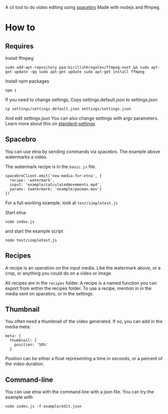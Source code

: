 A cli tool to do video editing using [spacebro](https://github.com/spacebro/spacebro)
Made with nodejs and ffmpeg.

# How to

## Requires

Install ffmpeg

`
sudo add-apt-repository ppa:kirillshkrogalev/ffmpeg-next && sudo apt-get update -qq
sudo apt-get update
sudo apt-get install ffmpeg
`

Install npm packages

```
npm i
```

If you need to change settings,
Copy settings.default.json to settings.json

```
cp settings/settings.default.json settings/settings.json
```

And edit settings.json
You can also change settings with argv parameters.
Learn more about this on [standard-settings](https://github.com/soixantecircuits/standard-settings)

## Spacebro

You can use etna by sending commands via spacebro.
The example above watermarks a video.

The watermark recipe is in the `basic.js` file.

```
spacebroClient.emit('new-media-for-etna', {
  recipe: 'watermark',
  input: 'example/calculatedmovements.mp4',
  params: {watermark: 'example/pacman.mov'}
})

```

For a full working example, look at `test/simpletest.js`

Start etna:

```
node index.js
```

and start the example script

```
node test/simpletest.js
```

## Recipes

A recipe is an operation on the input media. Like the watermark above, or a crop, or anything you could do on a video or image.

All recipes are in the `recipes` folder. A recipe is a named function you can export from within the recipes folder.
To use a recipe, mention in in the media sent on spacebro, or in the settings.

## Thumbnail

You often need a thumbnail of the video generated.
If so, you can add in the media meta:

```
meta: {
  thumbnail: {
    position: '50%'
  }
```

Position can be either a float representing a time in seconds, or a percent of the video duration.


## Command-line

You can use etna with the command line with a json file.
You can try the example with

```
node index.js -f example/edit.json
```
